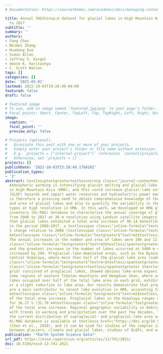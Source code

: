 ```yaml
---
# Documentation: https://sourcethemes.com/academic/docs/managing-content/

title: Annual 30&thinsp;m dataset for glacial lakes in High Mountain Asia from 2008
  to 2017
subtitle: ''
summary: ''
authors:
- Fang Chen
- Meimei Zhang
- Huadong Guo
- Simon Allen
- Jeffrey S. Kargel
- Umesh K. Haritashya
- C. Scott Watson
tags: []
categories: []
date: '2021-03-01'
lastmod: 2022-10-03T19:28:49-04:00
featured: false
draft: false

# Featured image
# To use, add an image named `featured.jpg/png` to your page's folder.
# Focal points: Smart, Center, TopLeft, Top, TopRight, Left, Right, BottomLeft, Bottom, BottomRight.
image:
  caption: ''
  focal_point: ''
  preview_only: false

# Projects (optional).
#   Associate this post with one or more of your projects.
#   Simply enter your project's folder or file name without extension.
#   E.g. `projects = ["internal-project"]` references `content/project/deep-learning/index.md`.
#   Otherwise, set `projects = []`.
projects: []
publishDate: '2022-10-03T23:28:49.176818Z'
publication_types:
- '2'
abstract: textlessptextgreatertextlessstrong class=\"journal-contentHeaderColor\"textgreaterAbstract.textless/strongtextgreater
  Atmospheric warming is intensifying glacier melting and glacial-lake development
  in High Mountain Asia (HMA), and this could increase glacial-lake outburst flood
  (GLOF) hazards and impact water resources and hydroelectric-power management. There
  is therefore a pressing need to obtain comprehensive knowledge of the distribution
  and area of glacial lakes and also to quantify the variability in their sizes and
  types at high resolution in HMA. In this work, we developed an HMA glacial-lake
  inventory (Hi-MAG) database to characterize the annual coverage of glacial lakes
  from 2008 to 2017 at 30 m resolution using Landsat satellite imagery. Our data show
  that glacial lakes exhibited a total area increase of 90.14 kmtextlessspan class=\"inline-formula\"textgreater$^textrm2$textless/spantextgreater
  in the period 2008–2017, a textlessspan class=\"inline-formula\"textgreater+6.90textless/spantextgreater
  % change relative to 2008 (textlessspan class=\"inline-formula\"textgreater1305.59±213.99textless/spantextgreater
  kmtextlessspan class=\"inline-formula\"textgreater$^textrm2$textless/spantextgreater).
  The annual increases in the number and area of lakes were 306 and 12 kmtextlessspan
  class=\"inline-formula\"textgreater$^textrm2$textless/spantextgreater, respectively,
  and the greatest increase in the number of lakes occurred at 5400 m elevation, which
  increased by 249. Proglacial-lake-dominated areas, such as the Nyainqêntanglha and
  central Himalaya, where more than half of the glacial-lake area (summed over a 1textlessspan
  class=\"inline-formula\"textgreater$^textrm∘$textless/spantextgreater textlessspan
  class=\"inline-formula\"textgreater×textless/spantextgreater 1textlessspan class=\"inline-formula\"textgreater$^textrm∘$textless/spantextgreater
  grid) consisted of proglacial lakes, showed obvious lake-area expansion. Conversely,
  some regions of eastern Tibetan mountains and Hengduan Shan, where unconnected glacial
  lakes occupied over half of the total lake area in each grid, exhibited stability
  or a slight reduction in lake area. Our results demonstrate that proglacial lakes
  are a main contributor to recent lake evolution in HMA, accounting for 62.87 % (56.67
  kmtextlessspan class=\"inline-formula\"textgreater$^textrm2$textless/spantextgreater)
  of the total area increase. Proglacial lakes in the Himalaya ranges alone accounted
  for 36.27 % (32.70 kmtextlessspan class=\"inline-formula\"textgreater$^textrm2$textless/spantextgreater)
  of the total area increase. Regional geographic variability in debris cover, together
  with trends in warming and precipitation over the past few decades, largely explains
  the current distribution of supraglacial- and proglacial-lake area across HMA. The
  Hi-MAG database is available at textlessa href=\"https://doi.org/10.5281/zenodo.4275164\"textgreaterhttps://doi.org/10.5281/zenodo.4275164textless/atextgreater
  (Chen et al., 2020), and it can be used for studies of the complex interactions
  between glaciers, climate and glacial lakes, studies of GLOFs, and water resources.textless/ptextgreater
publication: '*Earth System Science Data*'
url_pdf: https://essd.copernicus.org/articles/13/741/2021/
doi: 10.5194/essd-13-741-2021
---
```

